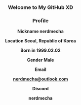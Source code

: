 <h3 align="center">Welcome to My GitHub XD</h3>

<div align="center">
</div>

<div align="center">
  <h3>Profile</h3>
  <b><p>Nickname nerdmecha</p></b>
  <b><p>Location Seoul, Republic of Korea</p></b>
  <b><p>Born in 1999.02.02</p></b>
  <b><p>Gender Male</p></b>
  
  <b><p>Email</p></b>
  <b><p><nerdmecha@outlook.com></p></b>
  
  <b><p>Discord</p></b>
  <b><p>nerdmecha</p></b>
</div>
